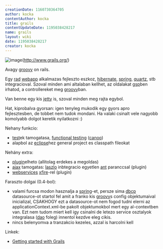 ```yaml
---
creationDate: 1160730364705 
author: kocka 
contentAuthor: kocka 
title: grails 
contentUpdateDate: 1195038428217 
name: grails 
layout: wiki 
date: 1195038428217 
creator: kocka 
---
```

![image](http://www.grails.org/images/grails_logo.jpg)(http://www.grails.org/)

Avagy [groovy](Groovy.html) on rails.

Egy [rad](rad.html) [webapp](webapp.html) alkalmazas fejleszto eszkoz, [hibernate](Hibernate.html), [spring](spring.html), [quartz](quartz.html), stb integracioval. Szoval minden ami altalaban kellhet, az oldalakat [gsp](Missing.html)ben irhatod, a controllereket meg [groovy](Groovy.html)ban.

Van benne egy kis [jetty](jetty.html) is, szoval minden meg rajta egybol.

Hat, kiprobalva gyorsan: igen tenyleg mukodik egy gyors apro fejlesztesben, de tobbet nem tudok mondani. Ha valaki csinalt vele nagyobb komolyabb dolgot keretik nyilatkozni :)

Nehany funkcio:

*   [test](test.html)ek tamogatasa, [functional testing](functional%20testing.html) ([canoo](canoo.html))
*   alapbol az [eclipse](Eclipse.html)hez general project es classpath fileokat



Nehány extra:
*   [plugin](plugin.html)elheto (allitolag erdekes a megoldas)
*   [ajax](ajax.html) tamogatas: [laszlo](Laszlo.html) inbtegracio egyetlen [ant](ant.html) paranccsal (plugin)
*   [webservices](WebServices.html) [xfire](xfire.html)-rel (plugin)



Faraszto dolgai (0.4-bol):
*   valami furcsa modon hasznalja a [spring](spring.html)-et, persze sima [dbcp](DBCP.html) datasource-ot startol fel amit a franko kis [groovy](Groovy.html)s config objektumaival inicializal, CSAKHOGY ezt a datasource-ot nem fogod tudni elerni az applicationContext.xml-be pakolt objektumokbol mert egy al-contextben van. Ezt nem tudom miert kell igy csinalni de letezo service osztalyok integralasa ([dao](DAO.html) foleg) innentol kezdve eleg cikis.
*   nincs belenyomva a tranzakcio kezeles, azzal is harcolni kell



Linkek:
*   [Getting started with Grails](http://www.infoq.com/minibooks/grails)




